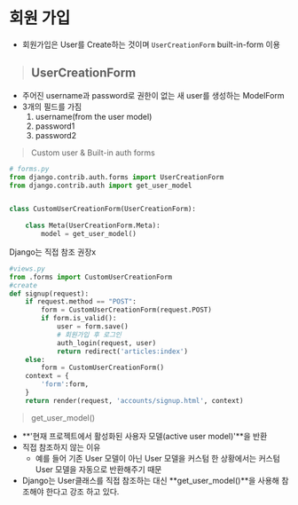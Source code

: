 # 회원 가입

- 회원가입은 User를 Create하는 것이며 `UserCreationForm` built-in-form 이용



> ## UserCreationForm

- 주어진 username과 password로 권한이 없는 새 user를 생성하는 ModelForm
- 3개의 필드를 가짐
  1. username(from the user model)
  2. password1
  3. password2

> Custom user & Built-in auth forms

```python
# forms.py
from django.contrib.auth.forms import UserCreationForm
from django.contrib.auth import get_user_model


class CustomUserCreationForm(UserCreationForm):
    
    class Meta(UserCreationForm.Meta):
        model = get_user_model()

```

Django는 직접 참조 권장x

```python
#views.py
from .forms import CustomUserCreationForm
#create
def signup(request):
    if request.method == "POST":
        form = CustomUserCreationForm(request.POST)
        if form.is_valid():
            user = form.save()
            # 회원가입 후 로그인
            auth_login(request, user)
            return redirect('articles:index')
    else:
        form = CustomUserCreationForm()
    context = {
        'form':form,
    }
    return render(request, 'accounts/signup.html', context)
```



> get_user_model()

- **'현재 프로젝트에서 활성화된 사용자 모델(active user model)'**을 반환
- 직접 참조하지 않는 이유
  - 예를 들어 기존 User 모델이 아닌 User 모델을 커스텀 한 상황에서는 커스텀 User 모델을 자동으로 반환해주기 때문
- Django는 User클래스를 직접 참조하는 대신 **get_user_model()**을 사용해 참조해야 한다고 강조 하고 있다.



